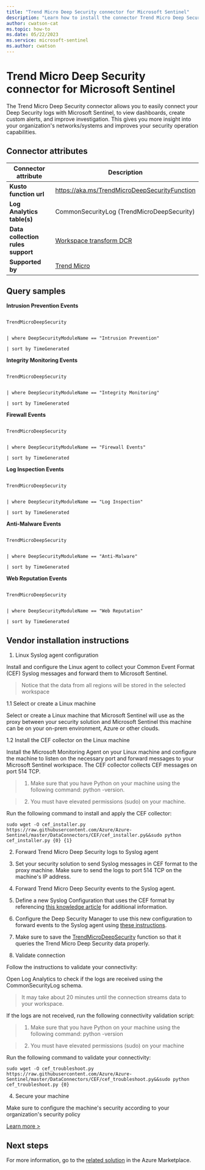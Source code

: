 ```yaml
---
title: "Trend Micro Deep Security connector for Microsoft Sentinel"
description: "Learn how to install the connector Trend Micro Deep Security to connect your data source to Microsoft Sentinel."
author: cwatson-cat
ms.topic: how-to
ms.date: 05/22/2023
ms.service: microsoft-sentinel
ms.author: cwatson
---
```


# Trend Micro Deep Security connector for Microsoft Sentinel

The Trend Micro Deep Security connector allows you to easily connect your Deep Security logs with Microsoft Sentinel, to view dashboards, create custom alerts, and improve investigation. This gives you more insight into your organization's networks/systems and improves your security operation capabilities.

## Connector attributes

| Connector attribute | Description |
| --- | --- |
| **Kusto function url** | https://aka.ms/TrendMicroDeepSecurityFunction |
| **Log Analytics table(s)** | CommonSecurityLog (TrendMicroDeepSecurity)<br/> |
| **Data collection rules support** | [Workspace transform DCR](/azure/azure-monitor/logs/tutorial-workspace-transformations-portal) |
| **Supported by** | [Trend Micro](https://success.trendmicro.com/dcx/s/?language=en_US) |

## Query samples

**Intrusion Prevention Events**
   ```kusto

TrendMicroDeepSecurity

            
   | where DeepSecurityModuleName == "Intrusion Prevention"
            
   | sort by TimeGenerated
   ```

**Integrity Monitoring Events**
   ```kusto

TrendMicroDeepSecurity

            
   | where DeepSecurityModuleName == "Integrity Monitoring"
            
   | sort by TimeGenerated
   ```

**Firewall Events**
   ```kusto

TrendMicroDeepSecurity

            
   | where DeepSecurityModuleName == "Firewall Events"
            
   | sort by TimeGenerated
   ```

**Log Inspection Events**
   ```kusto

TrendMicroDeepSecurity

            
   | where DeepSecurityModuleName == "Log Inspection"
            
   | sort by TimeGenerated
   ```

**Anti-Malware Events**
   ```kusto

TrendMicroDeepSecurity

            
   | where DeepSecurityModuleName == "Anti-Malware"
            
   | sort by TimeGenerated
   ```

**Web Reputation Events**
   ```kusto

TrendMicroDeepSecurity

            
   | where DeepSecurityModuleName == "Web Reputation"
            
   | sort by TimeGenerated
   ```



## Vendor installation instructions

1. Linux Syslog agent configuration

Install and configure the Linux agent to collect your Common Event Format (CEF) Syslog messages and forward them to Microsoft Sentinel.

> Notice that the data from all regions will be stored in the selected workspace

1.1 Select or create a Linux machine

Select or create a Linux machine that Microsoft Sentinel will use as the proxy between your security solution and Microsoft Sentinel this machine can be on your on-prem environment, Azure or other clouds.

1.2 Install the CEF collector on the Linux machine

Install the Microsoft Monitoring Agent on your Linux machine and configure the machine to listen on the necessary port and forward messages to your Microsoft Sentinel workspace. The CEF collector collects CEF messages on port 514 TCP.

> 1. Make sure that you have Python on your machine using the following command: python -version.

> 2. You must have elevated permissions (sudo) on your machine.

   Run the following command to install and apply the CEF collector:

   `sudo wget -O cef_installer.py https://raw.githubusercontent.com/Azure/Azure-Sentinel/master/DataConnectors/CEF/cef_installer.py&&sudo python cef_installer.py {0} {1}`

2. Forward Trend Micro Deep Security logs to Syslog agent

1. Set your security solution to send Syslog messages in CEF format to the proxy machine. Make sure to send the logs to port 514 TCP on the machine's IP address.
2. Forward Trend Micro Deep Security events to the Syslog agent.
3. Define a new Syslog Configuration that uses the CEF format by referencing [this knowledge article](https://aka.ms/Sentinel-trendmicro-kblink)  for additional information.
4. Configure the Deep Security Manager to use this new configuration to forward events to the Syslog agent using [these instructions](https://aka.ms/Sentinel-trendMicro-connectorInstructions).
5. Make sure to save the [TrendMicroDeepSecurity](https://aka.ms/TrendMicroDeepSecurityFunction) function so that it queries the Trend Micro Deep Security data properly.

3. Validate connection

Follow the instructions to validate your connectivity:

Open Log Analytics to check if the logs are received using the CommonSecurityLog schema.

>It may take about 20 minutes until the connection streams data to your workspace.

If the logs are not received, run the following connectivity validation script:

> 1. Make sure that you have Python on your machine using the following command: python -version

>2. You must have elevated permissions (sudo) on your machine

   Run the following command to validate your connectivity:

   `sudo wget -O cef_troubleshoot.py https://raw.githubusercontent.com/Azure/Azure-Sentinel/master/DataConnectors/CEF/cef_troubleshoot.py&&sudo python cef_troubleshoot.py {0}`

4. Secure your machine 

Make sure to configure the machine's security according to your organization's security policy


[Learn more >](https://aka.ms/SecureCEF)



## Next steps

For more information, go to the [related solution](https://azuremarketplace.microsoft.com/en-us/marketplace/apps/trendmicro.trend_micro_deep_security_mss?tab=Overview) in the Azure Marketplace.
